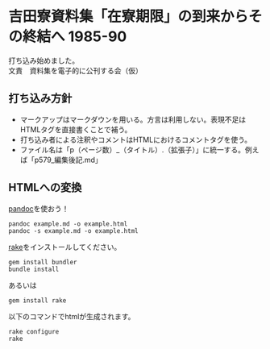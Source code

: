 # 吉田寮資料集「在寮期限」の到来からその終結へ 1985-90

打ち込み始めました。  
文責　資料集を電子的に公刊する会（仮）

## 打ち込み方針
* マークアップはマークダウンを用いる。方言は利用しない。表現不足はHTMLタグを直接書くことで補う。
* 打ち込み者による注釈やコメントはHTMLにおけるコメントタグを使う。
* ファイル名は「p（ページ数）\_（タイトル）.（拡張子）」に統一する。例えば「p579\_編集後記.md」

## HTMLへの変換
[pandoc](http://johnmacfarlane.net/pandoc/)を使おう！

```
pandoc example.md -o example.html
pandoc -s example.md -o example.html
```

[rake](https://github.com/ruby/rake)をインストールしてください。
```
gem install bundler
bundle install
```
あるいは
```
gem install rake
```

以下のコマンドでhtmlが生成されます。
```
rake configure
rake 
```